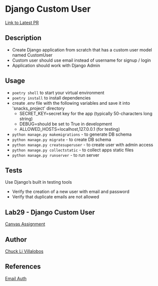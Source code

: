 # Django Custom User

[Link to Latest PR](https://github.com/ticochuck/django_custom_user/pull/1)

## Description

- Create Django application from scratch that has a custom user model named CustomUser
- Custom user should use email instead of username for signup / login
- Application should work with Django Admin


## Usage

- `poetry shell` to start your virtual environment
- `poetry install` to install dependencies
- create .env file with the following variables and save it into 'snacks_project' directory
    - SECRET_KEY=secret key for the app (typically 50-characters long string)
    - DEBUG=should be set to True in development
    - ALLOWED_HOSTS=localhost,127.0.0.1 (for testing)
- `python manage.py makemigrations` - to generate DB schema
- `python manage.py migrate` - to create DB schema
- `python manage.py createsuperuser` - to create user with admin access
- `python manage.py collectstatic` - to collect apps static files
- `python manage.py runserver` - to run server

## Tests
Use Django’s built in testing tools
- Verify the creation of a new user with email and password
- Verify that duplicate emails are not allowed

## Lab29 - Django Custom User

[Canvas Assignment](https://canvas.instructure.com/courses/2045906/assignments/15160047)

## Author

[Chuck Li Villalobos](https://github.com/ticochuck)


## References
[Email Auth](https://learndjango.com/tutorials/django-log-in-email-not-username)
